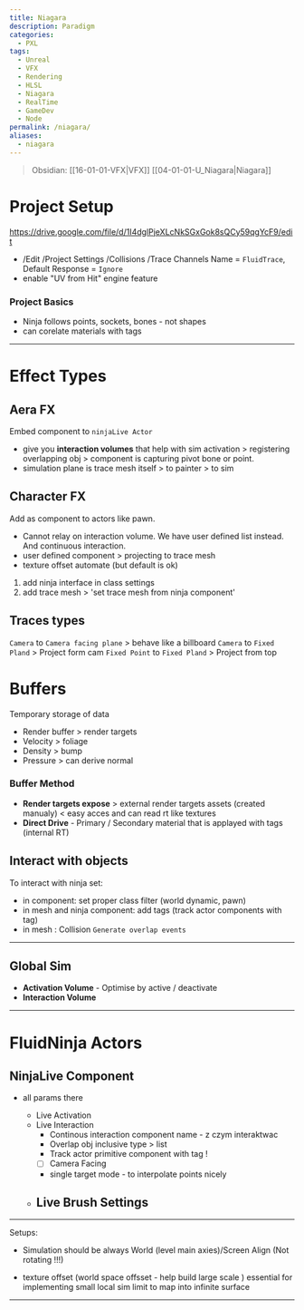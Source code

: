 ```yaml
---
title: Niagara
description: Paradigm
categories:
  - PXL
tags:
  - Unreal
  - VFX
  - Rendering
  - HLSL
  - Niagara
  - RealTime
  - GameDev
  - Node
permalink: /niagara/
aliases:
  - niagara
---
```

> Obsidian: [[16-01-01-VFX|VFX]] [[04-01-01-U_Niagara|Niagara]]

# Project Setup

https://drive.google.com/file/d/1I4dglPjeXLcNkSGxGok8sQCy59qgYcF9/edit

- /Edit /Project Settings /Collisions /Trace Channels Name = `FluidTrace`, Default Response = `Ignore`
- enable "UV from Hit" engine feature

### Project Basics
- Ninja follows points, sockets, bones - not shapes 
- can corelate materials with tags


---


# Effect Types

## Aera FX
Embed component to `ninjaLive Actor`
- give you **interaction volumes** that help with sim activation > registering overlapping obj > component is capturing pivot bone or point. 
- simulation plane is trace mesh itself > to painter > to sim 
## Character FX
Add as component to actors like pawn. 
- Cannot relay on interaction volume. We have user defined list instead.  And continuous interaction. 
- user defined component > projecting to trace mesh 
- texture offset automate (but default is ok)
1. add ninja interface in class settings
2. add trace mesh > 'set trace mesh from ninja component'
## Traces types
`Camera` to `Camera facing plane` > behave like a billboard
`Camera` to `Fixed Pland` > Project form cam
`Fixed Point` to `Fixed Pland` > Project from top 

# Buffers
Temporary storage of data 

- Render buffer > render targets 
- Velocity  > foliage
- Density > bump 
- Pressure >  can derive normal
### Buffer Method
- **Render targets expose** > external render targets  assets (created manualy) < easy acces and can read rt like textures 
- **Direct Drive** - Primary / Secondary material that is applayed with tags  (internal RT) 
 
## Interact with objects
 To interact with ninja set:
 - in component: set proper class filter (world dynamic, pawn) 
 - in mesh  and ninja component: add  tags (track actor components with tag) 
 - in mesh :  Collision `Generate overlap events `

---
## Global Sim 

- **Activation Volume** - Optimise by active / deactivate
-  **Interaction Volume** 

 

---


# FluidNinja Actors



##  NinjaLive Component
- all params there 

	- Live Activation 
	- Live Interaction 
		- Continous interaction component name - z czym interaktwac 
		- Overlap obj inclusive type > list  
		- Track actor primitive component with tag ! 
		- [ ] Camera Facing 
		-  single target mode - to interpolate  points nicely
	- Live Brush Settings 
		-



----


Setups: 
- Simulation should be always World (level main axies)/Screen Align (Not rotating !!!)

- texture offset   (world space offsset - help build large scale ) essential for implementing small local sim limit to map into infinite surface 




---

